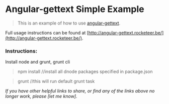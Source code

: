 # Angular-gettext Simple Example

> This is an example of how to use [angular-gettext](http://angular-gettext.rocketeer.be/).

Full usage instructions can be found at [http://angular-gettext.rocketeer.be/](http://angular-gettext.rocketeer.be/).

### Instructions:

Install node and grunt, grunt cli

> npm install
//install all dnode packages specified in package.json

> grunt
//this will run default grunt task

_If you have other helpful links to share, or find any of the links above no longer work, please [let me know]._

